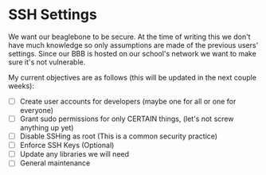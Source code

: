 # SSH Settings

We want our beaglebone to be secure. At the time of writing this we don't have much knowledge so only assumptions are made of the previous users' settings. Since our BBB is hosted on our school's network we want to make sure it's not vulnerable.

My current objectives are as follows (this will be updated in the next couple weeks):


* [ ] Create user accounts for developers (maybe one for all or one for everyone)
* [ ] Grant sudo permissions for only CERTAIN things, (let's not screw anything up yet)
* [ ] Disable SSHing as root (This is a common security practice)
* [ ] Enforce SSH Keys (Optional)
* [ ] Update any libraries we will need
* [ ] General maintenance
